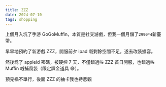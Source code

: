 ```yaml
---
title: ZZZ
date: 2024-07-10
tags: shopping
---
```


上個月入坑了手游 GoGoMuffin，本質是社交游戲，但我一個月儲了`2990*4`新臺幣。

早早地預約了新游戲 ZZZ，開服前夕 ipad 嘅剩餘空間不足，遂去改裝擴容。

然後爲了 appleid 密碼，被硬控 7 天，不僅錯過咗 ZZZ 首日開服，也錯過咗 Muffin 嘅捕風袋（限定課金道具 😅）。

預見禍不單行，後面 ZZZ 的抽卡我也持悲觀
